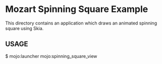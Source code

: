 # Mozart Spinning Square Example

This directory contains an application which draws an animated spinning
square using Skia.

## USAGE

  $ mojo:launcher mojo:spinning_square_view
